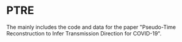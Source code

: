 # PTRE
The  mainly includes the code and data for the paper "Pseudo-Time Reconstruction to Infer Transmission Direction for COVID-19".


